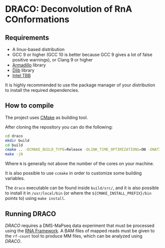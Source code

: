 # DRACO: Deconvolution of RnA COnformations

## Requirements

* A linux-based distribution
* GCC 9 or higher (GCC 10 is better because GCC 9 gives a lot of false positive warnings), or Clang 9 or higher
* [Armadillo](http://arma.sourceforge.net/) library
* [Dlib](http://dlib.net/) library
* [Intel TBB](https://software.intel.com/content/www/us/en/develop/tools/threading-building-blocks.html)

It is highly recommended to use the package manager of your distribution to install the required dependencies.

## How to compile

The project uses [CMake](https://cmake.org/) as building tool.

After cloning the repository you can do the following:

```bash
cd draco
mkdir build
cd build
cmake .. -DCMAKE_BUILD_TYPE=Release -DLINK_TIME_OPTIMIZATIONS=ON -DNATIVE_BUILD=ON -DARMA_NO_WRAPPER=ON
make -jN
```

Where `N` is generally not above the number of the cores on your machine.

It is also possible to use `ccmake` in order to customize some building variables.

The `draco` executable can be found inside `build/src/`, and it is also possible to install it in `/usr/local/bin` (or where the `${CMAKE_INSTALL_PREFIX}/bin` points to) using `make install`.

## Running DRACO

*DRACO* requires a DMS-MaPseq data experiment that must be processed using the [RNA Framework](https://www.rnaframework.com/). A BAM files of mapped reads must be given to the `rf-count` tool to produce MM files, which can be analyzed using *DRACO*.
